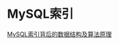 # MySQL索引

[MySQL索引背后的数据结构及算法原理](http://blog.jobbole.com/24006/#rd?sukey=c65e39fee5582111f38892d43cba7aeaf9ebe51e6f9f7b4909053af203d7cc8744c963a8745f4519f7f89b011e568c53)
